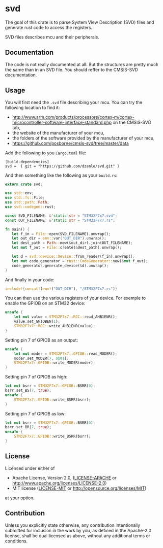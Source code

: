 # svd

The goal of this crate is to parse System View Description (SVD) files and generate rust code to access the registers.

SVD files describes mcu and their peripherals.

## Documentation

The code is not really documented at all. But the structures are pretty much the same than in an SVD file. You should reffer to the CMSIS-SVD documentation.

## Usage

You will first need the `.svd` file describing your mcu. You can try the following location to find it:
 * http://www.arm.com/products/processors/cortex-m/cortex-microcontroller-software-interface-standard.php on the CMSIS-SVD tab,
 * the website of the manufacturer of your mcu,
 * the folders of the software provided by the manufacturer of your mcu,
 * https://github.com/posborne/cmsis-svd/tree/master/data

Add the following to you `Cargo.toml` file:
```
[build-dependencies]
svd =  { git = "https://github.com/dzamlo/svd.git" }
```

And then something like the following as your `build.rs`:
```rust
extern crate svd;

use std::env;
use std::fs::File;
use std::path::Path;
use svd::codegen::rust;

const SVD_FILENAME: &'static str = "STM32F7x7.svd";
const OUT_FILENAME: &'static str = "STM32F7x7.rs";

fn main() {
   let f_in = File::open(SVD_FILENAME).unwrap();
   let out_dir = env::var("OUT_DIR").unwrap();
   let dest_path = Path::new(&out_dir).join(OUT_FILENAME);
   let mut f_out = File::create(&dest_path).unwrap();

   let d = svd::device::Device::from_reader(f_in).unwrap();
   let mut code_generator = rust::CodeGenerator::new(&mut f_out);
   code_generator.generate_device(&d).unwrap();
}
```

And finally in your code:
```rust
include!{concat!(env!("OUT_DIR"), "/STM32F7x7.rs")}
```

You can then use the various registers of your device. For exemple to enable the GPIOB on an STM32 device:
```rust
unsafe {
    let mut value = STM32F7x7::RCC::read_AHB1ENR();
    value.set_GPIOBEN(1);
    STM32F7x7::RCC::write_AHB1ENR(value);
}
```

Setting pin 7 of GPIOB as an output:
```rust
unsafe {
    let mut moder = STM32F7x7::GPIOB::read_MODER();
    moder.set_MODER(7, 0b01);
    STM32F7x7::GPIOB::write_MODER(moder);
}
```

Setting pin 7 of GPIOB as high:
```rust
let mut bsrr = STM32F7x7::GPIOB::BSRR(0);
bsrr.set_BS(7, true);
unsafe {
    STM32F7x7::GPIOB::write_BSRR(bsrr);
}
```

Setting pin 7 of GPIOB as low:
```rust
let mut bsrr = STM32F7x7::GPIOB::BSRR(0);
bsrr.set_BR(7, true);
unsafe {
    STM32F7x7::GPIOB::write_BSRR(bsrr);
}
```


## License

Licensed under either of

 * Apache License, Version 2.0, ([LICENSE-APACHE](LICENSE-APACHE) or http://www.apache.org/licenses/LICENSE-2.0)
 * MIT license ([LICENSE-MIT](LICENSE-MIT) or http://opensource.org/licenses/MIT)

at your option.

## Contribution

Unless you explicitly state otherwise, any contribution intentionally
submitted for inclusion in the work by you, as defined in the Apache-2.0
license, shall be dual licensed as above, without any additional terms or
conditions.
